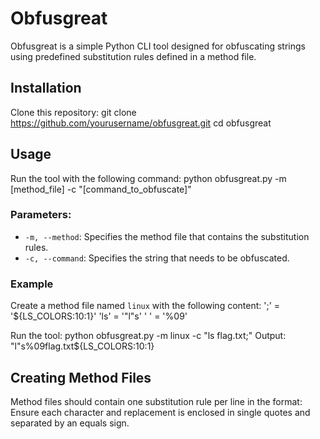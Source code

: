 # Obfusgreat

Obfusgreat is a simple Python CLI tool designed for obfuscating strings using predefined substitution rules defined in a method file.

## Installation
Clone this repository:
git clone https://github.com/yourusername/obfusgreat.git
cd obfusgreat

## Usage
Run the tool with the following command:
python obfusgreat.py -m [method_file] -c "[command_to_obfuscate]"

### Parameters:
- `-m, --method`: Specifies the method file that contains the substitution rules.
- `-c, --command`: Specifies the string that needs to be obfuscated.

### Example
Create a method file named `linux` with the following content:
';' = '${LS_COLORS:10:1}'
'ls' = '"l"s'
' ' = '%09'

Run the tool:
python obfusgreat.py -m linux -c "ls flag.txt;"
Output:
"l"s%09flag.txt${LS_COLORS:10:1}


## Creating Method Files
Method files should contain one substitution rule per line in the format:
Ensure each character and replacement is enclosed in single quotes and separated by an equals sign.
